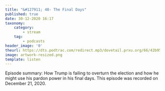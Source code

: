 ```yaml
---
title: "&#127911; 48- The Final Days"
published: true
date: 30-12-2020 16:17
taxonomy:
    category:
        - stream
    tag:
        - podcasts
header_image: '0'
theurl: https://dts.podtrac.com/redirect.mp3/dovetail.prxu.org/66/42b959a9-362f-46f8-ab1d-ab8148fda859/TCL_DEC_2020_The_Final_Days_pt01.mp3
image: artwork-resized.png
template: listen
--- 
```

Episode summary: How Trump is failing to overturn the election and how he might use his pardon power in his final days. This episode was recorded on December 21, 2020.
